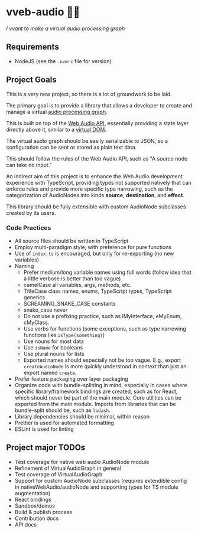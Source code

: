 # vveb-audio 🧛🎶

_I vvant to make a virtual audio processing graph_

## Requirements

- NodeJS (see the `.nvmrc` file for version)

## Project Goals

This is a very new project, so there is a lot of groundwork to be laid.

The primary goal is to provide a library that allows a developer to
create and manage a virtual [audio processing graph](https://developer.mozilla.org/en-US/docs/Web/API/Web_Audio_API/Basic_concepts_behind_Web_Audio_API#audio_graphs).

This is built on top of the [Web Audio API](https://developer.mozilla.org/en-US/docs/Web/API/Web_Audio_API), essentially providing a state layer directly above it, similar to a [virtual DOM](https://en.wikipedia.org/wiki/Virtual_DOM).

The virtual audio graph should be easily serializable to JSON, so a configuration can be sent or stored as plain text data.

This should follow the rules of the Web Audio API, such as "A source node can take no input."

An indirect aim of this project is to enhance the Web Audio development experience with TypeScript, providing types not supported natively that can enforce rules and provide more specific type narrowing, such as the categorization of AudioNodes into kinds **source**, **destination**, and **effect**.

This library should be fully extensible with custom AudioNode subclasses created by its users.

### Code Practices

- All source files should be written in TypeScript
- Employ multi-paradigm style, with preference for pure functions
- Use of `index.ts` is encouraged, but only for re-exporting (no new variables)
- Naming
  - Prefer medium/long variable names using full words (follow idea that a little verbose is better than too vague)
  - camelCase all variables, args, methods, etc.
  - TitleCase class names, enums, TypeScript types, TypeScript generics
  - SCREAMING_SNAKE_CASE constants
  - snake_case never
  - Do not use a prefixing practice, such as iMyInterface, eMyEnum, cMyClass.
  - Use verbs for functions (some exceptions, such as type narrowing functions like `isType(something)`)
  - Use nouns for most data
  - Use `isName` for booleans
  - Use plural nouns for lists
  - Exported names should especially not be too vague. E.g., export `createAudioNode` is more quickly understood in context than just an export named `create`.
- Prefer feature packaging over layer packaging
- Organize code with bundle-splitting in mind, especially in cases where specific library/framework bindings are created, such as for React, which should never be part of the main module. Core utilities can be exported from the main module. Imports from libraries that can be bundle-split should be, such as `lodash`.
- Library dependencies should be minimal, within reason
- Prettier is used for automated formatting
- ESLint is used for linting

## Project major TODOs

- Test coverage for native web audio AudioNode module
- Refinement of VirtualAudioGraph in general
- Test coverage of VirtualAudioGraph
- Support for custom AudioNode subclasses (requires extendible config in nativeWebAudio/audioNode and supporting types for TS module augmentation)
- React bindings
- Sandbox/demos
- Build & publish process
- Contribution docs
- API docs
